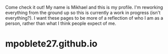 Come check it out! My name is Mikhael and this is my profile. I'm reworking everything from the ground up so this is currently a work in progress (isn't everything?). I want these pages to be more of a reflection of who I am as a person, rather than what I think people expect of me.
# mpoblete27.github.io